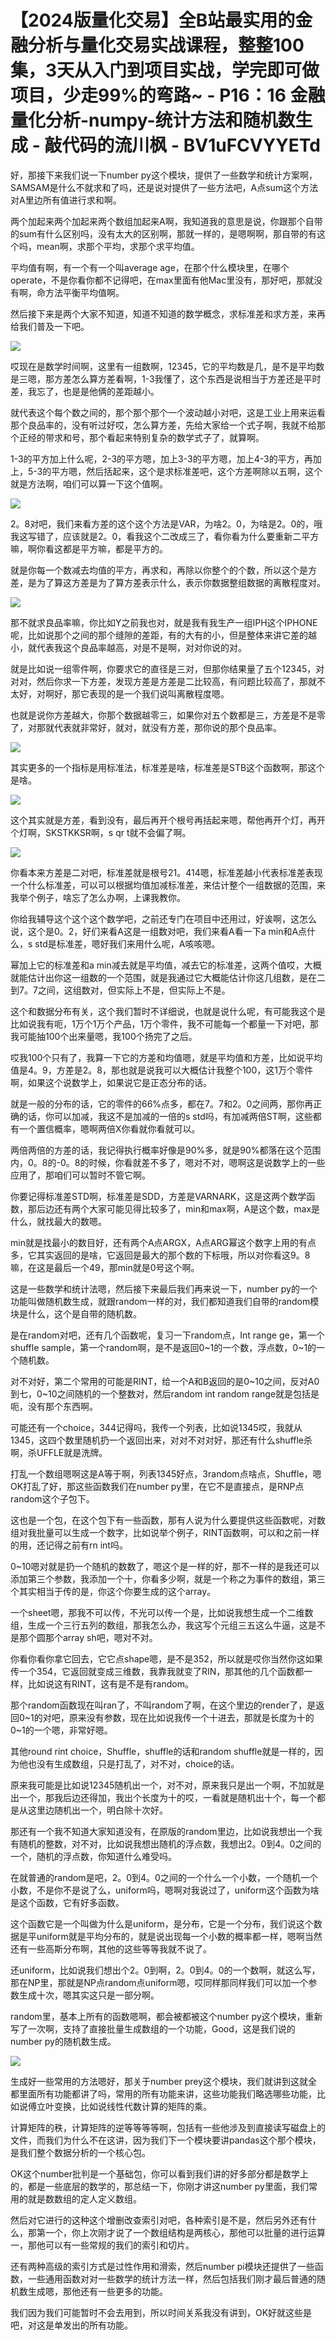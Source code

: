 # 【2024版量化交易】全B站最实用的金融分析与量化交易实战课程，整整100集，3天从入门到项目实战，学完即可做项目，少走99%的弯路~ - P16：16 金融量化分析-numpy-统计方法和随机数生成 - 敲代码的流川枫 - BV1uFCVYYETd

好，那接下来我们说一下number py这个模块，提供了一些数学和统计方案啊，SAMSAM是什么不就求和了吗，还是说对提供了一些方法吧，A点sum这个方法对A里边所有值进行求和啊。

两个加起来两个加起来两个数组加起来A啊，我知道我的意思是说，你跟那个自带的sum有什么区别吗，没有太大的区别啊，那就一样的，是嗯啊啊，那自带的有这个吗，mean啊，求那个平均，求那个求平均值。

平均值有啊，有一个有一个叫average age，在那个什么模块里，在哪个operate，不是你看你都不记得吧，在max里面有他Mac里没有，那好吧，那就没有啊，命方法平衡平均值啊。

然后接下来是两个大家不知道，知道不知道的数学概念，求标准差和求方差，来再给我们普及一下吧。

![](img/20ca1153eeb4d7d0a9c3c502f390018c_1.png)

哎现在是数学时间啊，这里有一组数啊，12345，它的平均数是几，是不是平均数是三嗯，那方差怎么算方差看啊，1-3我懂了，这个东西是说相当于方差还是平时差，我忘了，也是是他俩的差距越小。

就代表这个每个数之间的，那个那个那个一个波动越小对吧，这是工业上用来运看那个良品率的，没有听过好哎，怎么算方差，先给大家给一个式子啊，我就不给那个正经的带求和号，那个看起来特别复杂的数学式子了，就算啊。

1-3的平方加上什么呢，2-3的平方嗯，加上3-3的平方嗯，加上4-3的平方，再加上，5-3的平方嗯，然后括起来，这个是求标准差吧，这个方差啊除以五啊，这个就是方法啊，咱们可以算一下这个值啊。



![](img/20ca1153eeb4d7d0a9c3c502f390018c_3.png)

2。8对吧，我们来看方差的这个这个方法是VAR，为啥2。0，为啥是2。0的，哦我这写错了，应该就是2。0，看我这个二改成三了，看你看为什么要重新二平方嘛，啊你看这都是平方嘛，都是平方的。

就是你每一个数减去均值的平方，再求和，再除以你整个的个数，所以这个是方差，是为了算这方差是为了算方差表示什么，表示你数据整组数据的离散程度对。



![](img/20ca1153eeb4d7d0a9c3c502f390018c_5.png)

那不就求良品率嘛，你比如Y之前我也对，就是我有我生产一组IPH这个IPHONE呢，比如说那个之间的那个缝隙的差距，有的大有的小，但是整体来讲它差的越小，就代表我这个良品率越高，对是不是啊，对对你说的对。

就是比如说一组零件啊，你要求它的直径是三对，但那你结果量了五个12345，对对对，然后你求一下方差，发现方差是方差是二比较高，有问题比较高了，那就不太好，对啊好，那它表现的是一个我们说叫离散程度嗯。

也就是说你方差越大，你那个数据越零三，如果你对五个数都是三，方差是不是零了，对那就代表就非常好，就对，就没有方差，那你说的那个良品率。



![](img/20ca1153eeb4d7d0a9c3c502f390018c_7.png)

其实更多的一个指标是用标准法，标准差是啥，标准差是STB这个函数啊，那这个是啥。

![](img/20ca1153eeb4d7d0a9c3c502f390018c_9.png)

这个其实就是方差，看到没有，最后再开个根号再括起来嗯，帮他再开个灯，再开个灯啊，SKSTKKSR啊，s qr t就不会偏了啊。



![](img/20ca1153eeb4d7d0a9c3c502f390018c_11.png)

你看本来方差是二对吧，标准差就是根号21。414嗯，标准差越小代表标准差表现一个什么标准差，可以可以根据均值加减标准差，来估计整个一组数据的范围，来我举个例子，啥忘了怎么办啊，上课我教你。

你给我辅导这个这个这个数学吧，之前还专门在项目中还用过，好诶啊，这怎么说，这个是0。2，好们来看A这是一组数对吧，我们来看A看一下a min和A点什么，s std是标准差，嗯好我们来用什么呢，A咳咳嗯。

幂加上它的标准差和a min减去就是平均值，减去它的标准差，这两个值哎，大概就能估计出你这一组数的一个范围，就是我通过它大概能估计你这几组数，是在二到7。7之间，这组数对，但实际上不是，但实际上不是。

这个和数据分布有关，这个我们暂时不详细说，也就是说什么呢，有可能我这个是比如说我有呃，1万个1万个产品，1万个零件，我不可能每一个都量一下对吧，那我可能抽100个出来量嗯，我100个扬完了之后。

哎我100个只有了，我算一下它的方差和均值嗯，就是平均值和方差，比如说平均值是4。9，方差是2。8，那也就是说我可以大概估计我整个100，这1万个零件啊，如果这个说数学上，如果说它是正态分布的话。

就是一般的分布的话，它的零件的66%点多，都在7。7和2。0之间两，那你再正确的话，你可以加减，我这不是加减的一倍的s std吗，有加减两倍ST啊，这些都有一个置信概率，嗯啊两倍X你看就你看就可以。

两倍两倍的方差的话，我记得执行概率好像是90%多，就是90%都落在这个范围内，0。8的-0。8的时候，你看就差不多了，嗯对不对，嗯啊这是说数学上的一些应用了，那咱们可以暂时不管它啊。

你要记得标准差STD啊，标准差是SDD，方差是VARNARK，这是这两个数学函数，那后边还有两个大家可能见得比较多了，min和max啊，A是这个数，max是什么，就找最大的数嗯。

min就是找最小的数目好，还有两个A点ARGX，A点ARG幂这个数字上用的有点多，它其实返回的是啥，它返回是最大的那个数的下标哦，所以对你看这9。8嘛，在这是最后一个49，那min就是0号这个啊。

这是一些数学和统计法嗯，然后接下来最后我们再来说一下，number py的一个功能叫做随机数生成，就跟random一样的对，我们都知道我们自带的random模块是什么，这个是自带的随机数。

是在random对吧，还有几个函数呢，复习一下random点，Int range ge，第一个shuffle sample，第一个random啊，是不是返回0~1的一个数，浮点数，0~1的一个随机数。

对不对好，第二个常用的可能是RINT，给一个A和B返回的是0~10之间，反对A0到七，0~10之间随机的一个整数对，然后random int random range就是包括是呃，没有那个东西啊。

可能还有一个choice，344记得吗，我传一个列表，比如说1345哎，我就从1345，这四个数里随机扔一个返回出来，对对不对对好，那还有什么shuffle杀啊，杀UFFLE就是洗牌。

打乱一个数组嗯啊这是A等于啊，列表1345好点，3random点啥点，Shuffle，嗯OK打乱了好，那这些函数我们在number py里，在它不是直接点，是RNP点random这个子包下。

这也是一个包，在这个包下有一些函数，那有人说为什么要提供这些函数呢，对数组对我批量可以生成一个数字，比如说举个例子，RINT函数啊，可以和之前一样的用，还记得之前有rn int吗。

0~10嗯对就是扔一个随机的数数了，嗯这个是一样的好，那不一样的是我还可以添加第三个参数，我添加一个十，你看多少啊，就是一个称之为事件的数组，第三个其实相当于传的是，你这个你要生成的这个array。

一个sheet嗯，那我不可以传，不光可以传一个是，比如说我想生成一个二维数组，生成一个三行五列的数组，那我怎么办，我这写个元组三五这么牛逼，这是不是那个圆那个array sh吧，嗯对不对。

你看你看你拿它回去，它它点shape嗯，是不是352，所以就是哎你当然你这如果传一个354，它返回就变成三维数，我靠我就变了RIN，那其他的几个函数都一样，比如说这有RINT，这有是不是有random。

那个random函数现在叫ran了，不叫random了啊，在这个里边的render了，是返回0~1的对吧，原来没有参数，现在比如说我传一个十进去，那就是长度为十的0~1的一个嗯，非常好嗯。

其他round rint choice，Shuffle，shuffle的话和random shuffle就是一样的，因为他也没有生成数组，只是打乱了，对不对，choice的话。

原来我可能是比如说12345随机出一个，对不对，原来我只是出一个啊，不加就是出一个，那我后边还得加，我出个长度为十的哎，一看就是随机出十个，每一个都是从这里边随机出一个，明白除十次好。

那还有一个我不知道大家知道没有，在原版的random里边，比如说我想出一个我有随机的整数，对不对，比如说我想出随机的浮点数，我想出2。0到4。0之间的一个，随机的浮点数，你知道什么难受吗。

在就普通的random是吧，2。0到4。0之间的一个什么一个小数，一个随机一个小数，不是你不是说了么，uniform吗，嗯啊对我说过了，uniform这个函数为啥是这个函数，它有好多函数。

这个函数它是一个叫做为什么是uniform，是分布，它是一个分布，我们说这个数据是平uniform就是平均分布的，就是说出现每一个小数的概率都一样，嗯啊当然还有一些高斯分布啊，其他的这些等等我就不说了。

还uniform，比如说我们想出个2。0到啊，2。0到4。0的一个数啊，就这么写，那在NP里，那就是NP点random点uniform嗯，哎同样那同样我们可以加一个参数生成十次，嗯其实这只是一部分啊。

random里，基本上所有的函数嗯啊，都会被都被这个number py这个模块，重新写了一次啊，支持了直接批量生成数组的一个功能，Good，这是我们说的number py的随机数生成。



![](img/20ca1153eeb4d7d0a9c3c502f390018c_13.png)

生成好一些常用的方法嗯好，那关于number prey这个模块，我们就讲到这就全都里面所有功能都讲了吗，常用的所有功能来讲，这些功能我们略选哪些功能，比如说傅立叶变换，比如说线性代数计算的矩阵的乘。

计算矩阵的秩，计算矩阵的逆等等等等啊，包括有一些他涉及到直接读写磁盘上的文件，而我们为什么不在这讲，因为我们下一个模块要讲pandas这个那个模块，是我们整个数据分析的一个核心包。

OK这个number批判是一个基础包，你可以看到我们讲的好多部分都是数学上的，都是一些底层的数学的，那总结一下，你刚才讲这number py里面，我们常用的就是数数组的定人定义数组。

然后对它进行的这种这个增删改查索引对吧，各种索引是不是，然后另外还有什么，那第一个，你上次刚才说了一个数组结构是两核心，那他可以批量的进行运算一，那他可以有一些常规的我们的索引和切片。

还有两种高级的索引方式是过性作用和滑索，然后number pi模块还提供了一些函数，一些通用函数对对一些数学的统计方法一样，然后包括我们刚才最后普通的随机数生成嗯，那他还有一些更多的功能。

我们因为我们可能暂时不会去用到，所以时间关系我没有讲到，OK好就这些是吧，对这是单发出的所有功能。
